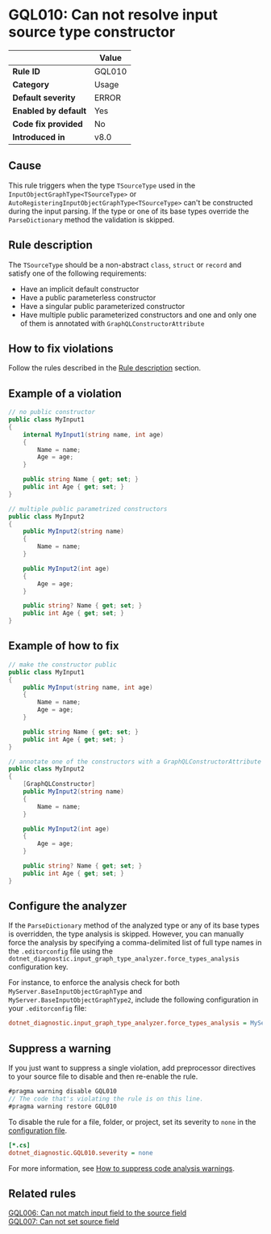 # GQL010: Can not resolve input source type constructor

|                        | Value  |
| ---------------------- | ------ |
| **Rule ID**            | GQL010 |
| **Category**           | Usage  |
| **Default severity**   | ERROR  |
| **Enabled by default** | Yes    |
| **Code fix provided**  | No     |
| **Introduced in**      | v8.0   |

## Cause

This rule triggers when the type `TSourceType` used in the
`InputObjectGraphType<TSourceType>` or `AutoRegisteringInputObjectGraphType<TSourceType>` can't be constructed during the input
parsing. If the type or one of its base types override the `ParseDictionary`
method the validation is skipped.

## Rule description

The `TSourceType` should be a non-abstract `class`, `struct` or `record` and
satisfy one of the following requirements:

- Have an implicit default constructor
- Have a public parameterless constructor
- Have a singular public parameterized constructor
- Have multiple public parameterized constructors and one and only one of them
  is annotated with `GraphQLConstructorAttribute`

## How to fix violations

Follow the rules described in the [Rule description](#rule-description) section.

## Example of a violation

```c#
// no public constructor
public class MyInput1
{
    internal MyInput1(string name, int age)
    {
        Name = name;
        Age = age;
    }

    public string Name { get; set; }
    public int Age { get; set; }
}

// multiple public parametrized constructors
public class MyInput2
{
    public MyInput2(string name)
    {
        Name = name;
    }

    public MyInput2(int age)
    {
        Age = age;
    }

    public string? Name { get; set; }
    public int Age { get; set; }
}
```

## Example of how to fix

```c#
// make the constructor public
public class MyInput1
{
    public MyInput(string name, int age)
    {
        Name = name;
        Age = age;
    }

    public string Name { get; set; }
    public int Age { get; set; }
}

// annotate one of the constructors with a GraphQLConstructorAttribute
public class MyInput2
{
    [GraphQLConstructor]
    public MyInput2(string name)
    {
        Name = name;
    }

    public MyInput2(int age)
    {
        Age = age;
    }

    public string? Name { get; set; }
    public int Age { get; set; }
}
```

## Configure the analyzer

If the `ParseDictionary` method of the analyzed type or any of its base types is
overridden, the type analysis is skipped. However, you can manually force the
analysis by specifying a comma-delimited list of full type names in the
`.editorconfig` file using the
`dotnet_diagnostic.input_graph_type_analyzer.force_types_analysis` configuration
key.

For instance, to enforce the analysis check for both
`MyServer.BaseInputObjectGraphType` and `MyServer.BaseInputObjectGraphType2`,
include the following configuration in your `.editorconfig` file:

```ini
dotnet_diagnostic.input_graph_type_analyzer.force_types_analysis = MyServer.BaseInputObjectGraphType,MyServer.BaseInputObjectGraphType2
```

## Suppress a warning

If you just want to suppress a single violation, add preprocessor directives to
your source file to disable and then re-enable the rule.

```csharp
#pragma warning disable GQL010
// The code that's violating the rule is on this line.
#pragma warning restore GQL010
```

To disable the rule for a file, folder, or project, set its severity to `none`
in the
[configuration file](https://learn.microsoft.com/en-us/dotnet/fundamentals/code-analysis/configuration-files).

```ini
[*.cs]
dotnet_diagnostic.GQL010.severity = none
```

For more information, see
[How to suppress code analysis warnings](https://learn.microsoft.com/en-us/dotnet/fundamentals/code-analysis/suppress-warnings).

## Related rules

[GQL006: Can not match input field to the source field](../gql006)  
[GQL007: Can not set source field](../gql007)
